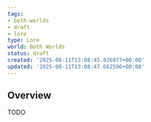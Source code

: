 ```yaml
---
tags:
- both-worlds
- draft
- lore
type: Lore
world: Both Worlds
status: draft
created: '2025-08-11T13:08:45.826977+00:00'
updated: '2025-08-11T13:08:47.662596+00:00'
---
```




## Overview

TODO
